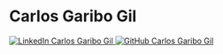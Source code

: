 <h1>Carlos Garibo Gil</h1>

<p>
    <a href="https://www.linkedin.com/in/carlos-garibo-gil" target="_blank">
        <img src="https://img.shields.io/badge/-LinkedIn-blue?style=flat&logo=Linkedin&logoColor=white"
            alt="LinkedIn Carlos Garibo Gil" />
    </a>
    <a href="https://github.com/cgaribo" target="_blank">
        <img src="https://img.shields.io/badge/-Github-000?style=flat&logo=Github&logoColor=white" alt="GitHub Carlos Garibo Gil" />
    </a>
</p>
